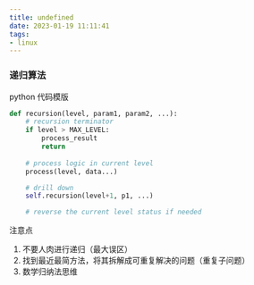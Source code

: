 ```yaml
---
title: undefined
date: 2023-01-19 11:11:41
tags:
- linux
---
```


### 递归算法

python 代码模版
```python
def recursion(level, param1, param2, ...):
    # recursion terminator
    if level > MAX_LEVEL:
        process_result
        return
    
    # process logic in current level
    process(level, data...)

    # drill down
    self.recursion(level+1, p1, ...)

    # reverse the current level status if needed
```

注意点
1. 不要人肉进行递归（最大误区）
2. 找到最近最简方法，将其拆解成可重复解决的问题（重复子问题）
3. 数学归纳法思维